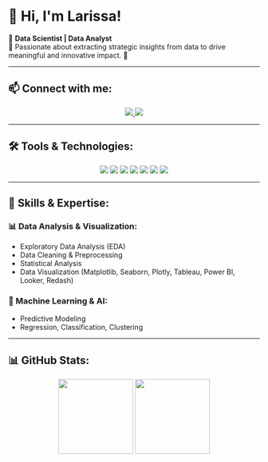 # 👋 Hi, I'm Larissa!
🔹 **Data Scientist | Data Analyst**  
🔹 Passionate about extracting strategic insights from data to drive meaningful and innovative impact.
🔹 

---

## 📫 Connect with me:  
<p align="center">
  <a href="https://www.linkedin.com/in/larissalemoss/">
    <img src="https://img.shields.io/badge/-LinkedIn-0077B5?style=for-the-badge&logo=linkedin&logoColor=white">
  </a>
  <a href="mailto:larissa.lemos.souza@gmail.com">
    <img src="https://img.shields.io/badge/Gmail-D14836?style=for-the-badge&logo=gmail&logoColor=white">
  </a>
</p>

---

## 🛠️ Tools & Technologies:
<p align="center">
  <img src="https://img.shields.io/badge/Python-3776AB?style=for-the-badge&logo=python&logoColor=white">
  <img src="https://img.shields.io/badge/R-276DC3?style=for-the-badge&logo=r&logoColor=white">
  <img src="https://img.shields.io/badge/Jupyter-F37626?style=for-the-badge&logo=jupyter&logoColor=white">
  <img src="https://img.shields.io/badge/SQL-4479A1?style=for-the-badge&logo=postgresql&logoColor=white">
  <img src="https://img.shields.io/badge/MongoDB-47A248?style=for-the-badge&logo=mongodb&logoColor=white">
  <img src="https://img.shields.io/badge/Tableau-E97627?style=for-the-badge&logo=tableau&logoColor=white">
  <img src="https://img.shields.io/badge/Power_BI-F2C811?style=for-the-badge&logo=powerbi&logoColor=black">
</p>

---

## 🤹 Skills & Expertise:
### 📊 Data Analysis & Visualization:
- Exploratory Data Analysis (EDA)
- Data Cleaning & Preprocessing
- Statistical Analysis
- Data Visualization (Matplotlib, Seaborn, Plotly, Tableau, Power BI, Looker, Redash)

### 🤖 Machine Learning & AI:
- Predictive Modeling
- Regression, Classification, Clustering

---

## 📊 GitHub Stats:
<p align="center">
  <img src="https://github-readme-stats.vercel.app/api?username=larissalemos&show_icons=true&theme=radical" height="150">
  <img src="https://github-readme-stats.vercel.app/api/top-langs/?username=larissalemos&layout=compact&theme=radical" height="150">
</p>

</p>


